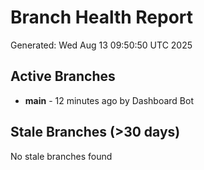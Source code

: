 # Branch Health Report
Generated: Wed Aug 13 09:50:50 UTC 2025

## Active Branches
- **main** - 12 minutes ago by Dashboard Bot

## Stale Branches (>30 days)
No stale branches found
